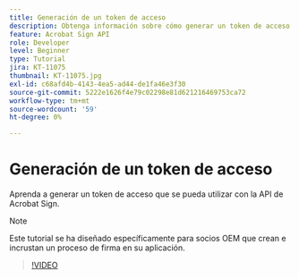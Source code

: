 ```yaml
---
title: Generación de un token de acceso
description: Obtenga información sobre cómo generar un token de acceso que se puede utilizar con la API de Acrobat Sign
feature: Acrobat Sign API
role: Developer
level: Beginner
type: Tutorial
jira: KT-11075
thumbnail: KT-11075.jpg
exl-id: c68afd4b-4143-4ea5-ad44-de1fa46e3f30
source-git-commit: 5222e1626f4e79c02298e81d621216469753ca72
workflow-type: tm+mt
source-wordcount: '59'
ht-degree: 0%

---
```


# Generación de un token de acceso

Aprenda a generar un token de acceso que se pueda utilizar con la API de Acrobat Sign.

>[!NOTE]
>
>Este tutorial se ha diseñado específicamente para socios OEM que crean e incrustan un proceso de firma en su aplicación.

>[!VIDEO](https://video.tv.adobe.com/v/347350?hidetitle=true)
